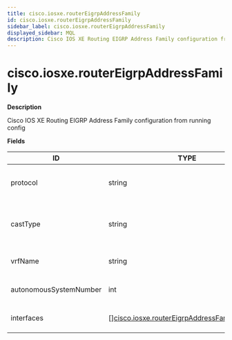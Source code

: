 ```yaml
---
title: cisco.iosxe.routerEigrpAddressFamily
id: cisco.iosxe.routerEigrpAddressFamily
sidebar_label: cisco.iosxe.routerEigrpAddressFamily
displayed_sidebar: MQL
description: Cisco IOS XE Routing EIGRP Address Family configuration from running config
---
```


# cisco.iosxe.routerEigrpAddressFamily

**Description**

Cisco IOS XE Routing EIGRP Address Family configuration from running config

**Fields**

| ID                     | TYPE                                                                                                        | DESCRIPTION                                     |
| ---------------------- | ----------------------------------------------------------------------------------------------------------- | ----------------------------------------------- |
| protocol               | string                                                                                                      | Address family protocol (IPv4/IPv6)             |
| castType               | string                                                                                                      | Optional. TODO document (unicast or multicast). |
| vrfName                | string                                                                                                      | Optional. TODO document.                        |
| autonomousSystemNumber | int                                                                                                         | Optional. TODO document.                        |
| interfaces             | &#91;&#93;[cisco.iosxe.routerEigrpAddressFamilyInterface](cisco.iosxe.routereigrpaddressfamilyinterface.md) | Interfaces in this address family.              |
